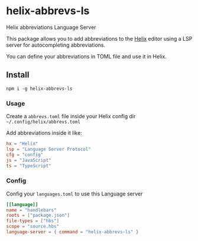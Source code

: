 # helix-abbrevs-ls
Helix abbreviations Language Server

This package allows you to add abbreviations to the [Helix](https://helix-editor.com) editor
using a LSP server for autocompleting abbreviations.

You can define your abbreviations in TOML file and use it in Helix.


## Install
```
npm i -g helix-abbrevs-ls
```


### Usage
Create a `abbrevs.toml` file inside your Helix config dir `~/.config/helix/abbrevs.toml`

Add abbreviations inside it like:

```toml
hx = "Helix"
lsp = "Language Server Protocol"
cfg = "config"
js = "JavaScript"
ts = "TypeScript"
```

### Config
Config your `languages.toml` to use this Language server

```toml
[[language]]
name = "handlebars"
roots = ["package.json"]
file-types = ["hbs"]
scope = "source.hbs"
language-server = { command = "helix-abbrevs-ls" } 
```
